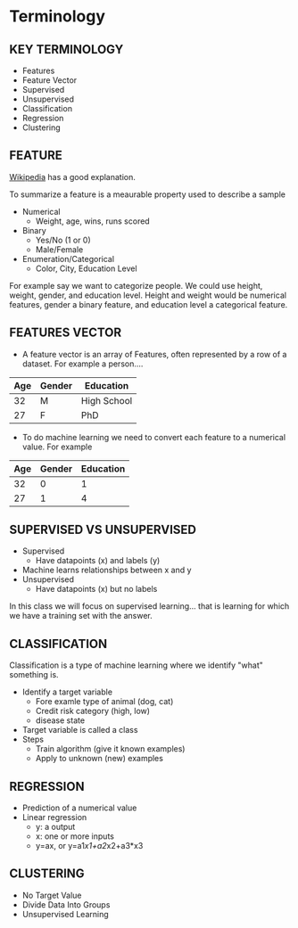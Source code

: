 # Terminology 

## KEY TERMINOLOGY  

* Features  
* Feature Vector  
* Supervised  
* Unsupervised  
* Classification  
* Regression  
* Clustering  

## FEATURE

[Wikipedia](https://en.wikipedia.org/wiki/Feature_(machine_learning)) has a good explanation.  

To summarize a feature is a meaurable property used to describe a sample  
* Numerical
  * Weight, age, wins, runs scored
* Binary  
  * Yes/No (1 or 0)
  * Male/Female  
* Enumeration/Categorical  
  * Color, City, Education Level  

For example say we want to categorize people.  We could use height, weight, gender, and education level.  Height and weight would be numerical features, gender a binary feature, and education level a categorical feature.  

## FEATURES VECTOR

* A feature vector is an array of Features, often represented by a row of a dataset.  For example a person.... 

|Age|Gender|Education|  
|---|----|----|
|32	|M	|High School
|27	|F	|PhD  

* To do machine learning we need to convert each feature to a numerical value.  For example     

|Age|Gender|Education|    
|---|----|----|  
|32	|0	|1  
|27	|1	|4   

## SUPERVISED VS UNSUPERVISED
* Supervised  
  * Have datapoints (x) and labels (y)
* Machine learns relationships between x and y    
* Unsupervised
  * Have datapoints (x) but no labels  

In this class we will focus on supervised learning... that is learning for which we have a training set with the answer.  

## CLASSIFICATION  

Classification is a type of machine learning where we identify "what" something is. 

* Identify a target variable
  * Fore examle type of animal (dog, cat)  
  * Credit risk category (high, low)
  * disease state
* Target variable is called a class
* Steps  
  * Train algorithm (give it known examples)
  * Apply to unknown (new) examples  

## REGRESSION  
* Prediction of a numerical value
* Linear regression
  * y: a output
  * x: one or more inputs
  * y=ax, or y=a1*x1+a2*x2+a3*x3  

## CLUSTERING
* No Target Value
* Divide Data Into Groups
* Unsupervised Learning  




